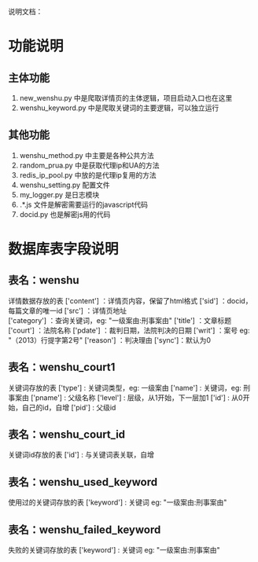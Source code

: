 说明文档：

# 功能说明

## 主体功能
1. new_wenshu.py 中是爬取详情页的主体逻辑，项目启动入口也在这里
2. wenshu_keyword.py 中是爬取关键词的主要逻辑，可以独立运行

## 其他功能
1. wenshu_method.py 中主要是各种公共方法
2. random_prua.py 中是获取代理ip和UA的方法
3. redis_ip_pool.py 中放的是代理ip复用的方法
4. wenshu_setting.py 配置文件
5. my_logger.py 是日志模块
6. .*.js 文件是解密需要运行的javascript代码
7. docid.py 也是解密js用的代码


# 数据库表字段说明

## 表名：wenshu
详情数据存放的表
['content'] ：详情页内容，保留了html格式
['sid'] ：docid，每篇文章的唯一id
['src'] ：详情页地址  
['category'] ：查询关键词，eg: "一级案由:刑事案由"
['title'] ：文章标题
['court'] ：法院名称
['pdate'] ：裁判日期，法院判决的日期
['writ'] ：案号 eg: "（2013）行提字第2号"
['reason'] ：判决理由
['sync']：默认为0

## 表名：wenshu_court1
关键词存放的表
['type'] : 关键词类型，eg: 一级案由
['name'] : 关键词，eg: 刑事案由
['pname'] : 父级名称
['level'] : 层级，从1开始，下一层加1
['id'] : 从0开始，自己的id，自增
['pid'] : 父级id

## 表名：wenshu_court_id
关键词id存放的表
['id'] : 与关键词表关联，自增

## 表名：wenshu_used_keyword
使用过的关键词存放的表
['keyword'] : 关键词 eg: "一级案由:刑事案由"

## 表名：wenshu_failed_keyword
失败的关键词存放的表
['keyword'] : 关键词 eg: "一级案由:刑事案由"